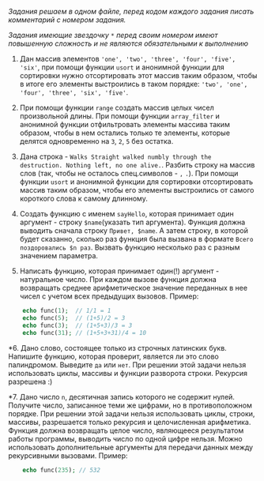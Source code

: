 _Задания решаем в одном файле, перед кодом каждого задания писать комментарий с номером задания._

_Задания имеющие звездочку `*` перед своим номером имеют повышенную сложность и не являются обязательными к выполнению_


1. Дан массив элементов `'one', 'two', 'three', 'four', 'five', 'six'`, при помощи функции `usort` и анонимной функции для сортировки нужно отсортировать этот массив таким образом, чтобы в итоге его элементы выстроились в таком порядке:
`'two', 'one', 'four', 'three', 'six', 'five'`.

2. При помощи функции `range` создать массив целых чисел произвольной длины. При помощи функции `array_filter` и анонимной функции отфильтровать элементы массива таким образом, чтобы в нем остались только те элементы, которые делятся одновременно на `3`, `2`, `5` без остатка.

3. Дана строка - `Walks Straight walked numbly through the destruction. Nothing left, no one alive.`. Разбить строку на массив слов (так, чтобы не осталось спец.символов - `,` `.`). При помощи функции `usort` и анонимной функции для сортировки отсортировать массив таким образом, чтобы его элементы выстроились от самого короткого слова к самому длинному.

4. Создать функцию с именем `sayHello`, которая принимает один аргумент - строку `$name`(указать тип аргумента). Функция должна выводить сначала строку `Привет, $name`. А затем строку, в которой будет сказанно, сколько раз функция была вызвана в формате  `Всего поздоровались $n раз`.  Вызвать функцию несколько раз с разным значением параметра.

5. Написать функцию, которая принимает один(!) аргумент - натуральное число. При каждом вызове функция должна возвращать среднее арифметическое значение переданных в нее чисел с учетом всех предыдущих вызовов. Пример:
```php
    echo func(1);  // 1/1 = 1    
    echo func(5);  // (1+5)/2 = 3    
    echo func(3);  // (1+5+3)/3 = 3    
    echo func(31); // (1+5+3+31)/4 = 10    
```

*6. Дано слово, состоящее только из строчных латинских букв. Напишите функцию, которая проверит, является ли это слово палиндромом. Выведите `да` или `нет`. При решении этой задачи нельзя использовать циклы, массивы и функции разворота строки. Рекурсия разрешена :)

*7. Дано число `n`, десятичная запись которого не содержит нулей. Получите число, записанное теми же цифрами, но в противоположном порядке. При решении этой задачи нельзя использовать циклы, строки, массивы, разрешается только рекурсия и целочисленная арифметика. Функция должна возвращать целое число, являющееся результатом работы программы, выводить число по одной цифре нельзя. Можно использовать дополнительные аргументы для передачи данных между рекурсивными вызовами.
 Пример:
```php
    echo func(235); // 532
```

